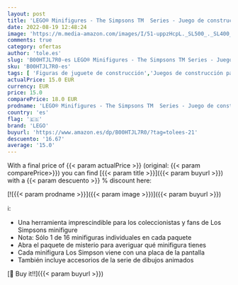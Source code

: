 ```yaml
---
layout: post
title: 'LEGO® Minifigures - The Simpsons TM  Series - Juego de construcción The Simpsons Los Simpsons  LEGO 71005 '
date: 2022-08-19 12:48:24
image: 'https://m.media-amazon.com/images/I/51-uppzHcpL._SL500_._SL400_.jpg'
comments: true
category: ofertas
author: 'tole.es'
slug: 'B00HTJL7R0-es LEGO® Minifigures - The Simpsons TM Series - Juego de...'
sku: 'B00HTJL7R0-es'
tags: [ 'Figuras de juguete de construcción','Juegos de construcción para niños','Juguetes','Juguetes y juegos','lego','lego®','🇪🇸', ]
actualPrice: 15.0 EUR
currency: EUR
price: 15.0
comparePrice: 18.0 EUR
prodname: 'LEGO® Minifigures - The Simpsons TM  Series - Juego de construcción The Simpsons Los Simpsons  LEGO 71005 '
country: 'es'
flag: '🇪🇸'
brand: 'LEGO'
buyurl: 'https://www.amazon.es/dp/B00HTJL7R0/?tag=tolees-21'
descuento: '16.67'
average: '15.0'
---
```


With a final price of {{< param actualPrice >}} (original: {{< param comparePrice>}}) you can find [{{< param title >}}]({{< param buyurl >}}) with a  {{< param descuento >}} % discount here:

[![{{< param prodname >}}]({{< param image >}})]({{< param buyurl >}})

ℹ️:

- Una herramienta imprescindible para los coleccionistas y fans de Los Simpsons minifigure
- Nota: Sólo 1 de 16 minifiguras individuales en cada paquete
- Abra el paquete de misterio para averiguar qué minifigura tienes
- Cada minifigura Los Simpson viene con una placa de la pantalla
- También incluye accesorios de la serie de dibujos animados

[🛒 Buy it!!]({{< param buyurl >}})
